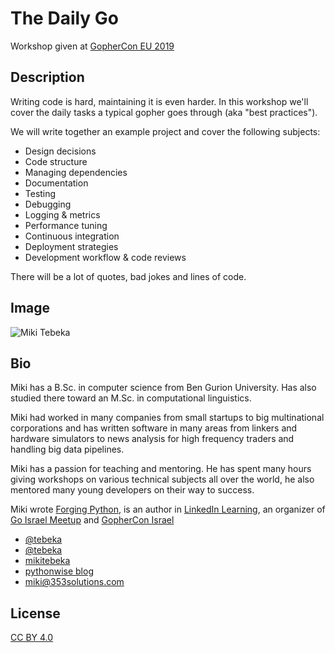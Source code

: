 # The Daily Go

Workshop given at [GopherCon EU 2019](https://www.gophercon.es/)

## Description

Writing code is hard, maintaining it is even harder. In this workshop we'll
cover the daily tasks a typical gopher goes through (aka "best practices"). 

We will write together an example project and cover the following subjects:

- Design decisions
- Code structure
- Managing dependencies
- Documentation
- Testing
- Debugging
- Logging & metrics
- Performance tuning
- Continuous integration
- Deployment strategies
- Development workflow & code reviews

There will be a lot of quotes, bad jokes and lines of code.

## Image

![Miki Tebeka](https://www.353solutions.com/static/images/team/miki.jpg)


## Bio

Miki has a B.Sc. in computer science from Ben Gurion University. Has also
studied there toward an M.Sc. in computational linguistics.

Miki had worked in many companies from small startups to big multinational
corporations and has written software in many areas from linkers and hardware
simulators to news analysis for high frequency traders and handling big data
pipelines.

Miki has a passion for teaching and mentoring. He has spent many hours giving
workshops on various technical subjects all over the world, he also mentored
many young developers on their way to success.

Miki wrote [Forging Python](http://forging-python.com), is an author in
[LinkedIn Learning](https://www.linkedin.com/learning/instructors/miki-tebeka),
an organizer of [Go Israel Meetup](https://www.meetup.com/Go-Israel/) and
[GopherCon Israel](https://www.gophercon.org.il/)

<link rel="stylesheet" href="https://use.fontawesome.com/releases/v5.3.1/css/all.css" integrity="sha384-mzrmE5qonljUremFsqc01SB46JvROS7bZs3IO2EmfFsd15uHvIt+Y8vEf7N7fWAU" crossorigin="anonymous">

- <i class="fab fa-twitter"></i> [@tebeka](https://twitter.com/tebeka)
- <i class="fab fa-github"></i> [@tebeka](https://github.com/tebeka)
- <i class="fab fa-linkedin-in"></i> [mikitebeka](https://www.linkedin.com/in/mikitebeka/)
- <i class="fab fa-blogger-b"></i> [pythonwise blog](http://pythonwise.blogspot.com/)
- <i class="far fa-envelope"></i> [miki@353solutions.com](mailto:miki@353solutions.com)


## License

[CC BY 4.0](https://creativecommons.org/licenses/by/4.0/)
